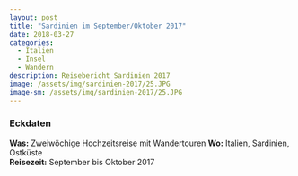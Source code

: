 ```yaml
---
layout: post
title: "Sardinien im September/Oktober 2017"
date: 2018-03-27
categories:
  - Italien
  - Insel
  - Wandern
description: Reisebericht Sardinien 2017
image: /assets/img/sardinien-2017/25.JPG
image-sm: /assets/img/sardinien-2017/25.JPG
---
```

### Eckdaten
**Was:** Zweiwöchige Hochzeitsreise mit Wandertouren
**Wo:** Italien, Sardinien, Ostküste<br/>
**Reisezeit:** September bis Oktober 2017
